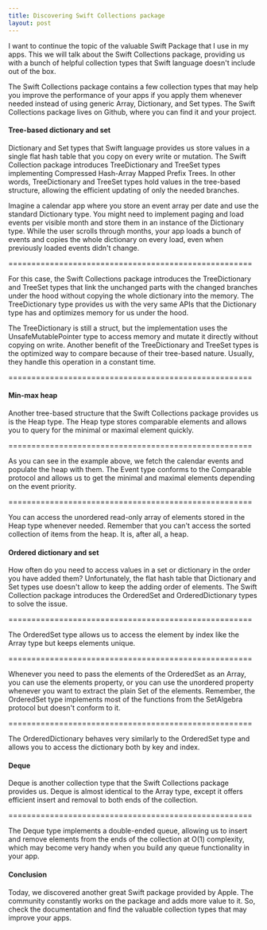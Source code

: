 ```yaml
---
title: Discovering Swift Collections package
layout: post
---
```


I want to continue the topic of the valuable Swift Package that I use in my apps. This we will talk about the Swift Collections package, providing us with a bunch of helpful collection types that Swift language doesn't include out of the box.

The Swift Collections package contains a few collection types that may help you improve the performance of your apps if you apply them whenever needed instead of using generic Array, Dictionary, and Set types. The Swift Collections package lives on Github, where you can find it and your project.

#### Tree-based dictionary and set
Dictionary and Set types that Swift language provides us store values in a single flat hash table that you copy on every write or mutation. The Swift Collection package introduces TreeDictionary and TreeSet types implementing Compressed Hash-Array Mapped Prefix Trees. In other words, TreeDictionary and TreeSet types hold values in the tree-based structure, allowing the efficient updating of only the needed branches.

Imagine a calendar app where you store an event array per date and use the standard Dictionary type. You might need to implement paging and load events per visible month and store them in an instance of the Dictionary type. While the user scrolls through months, your app loads a bunch of events and copies the whole dictionary on every load, even when previously loaded events didn't change.

=====================================================

For this case, the Swift Collections package introduces the TreeDictionary and TreeSet types that link the unchanged parts with the changed branches under the hood without copying the whole dictionary into the memory. The TreeDictionary type provides us with the very same APIs that the Dictionary type has and optimizes memory for us under the hood.

The TreeDictionary is still a struct, but the implementation uses the UnsafeMutablePointer type to access memory and mutate it directly without copying on write. Another benefit of the TreeDictionary and TreeSet types is the optimized way to compare because of their tree-based nature. Usually, they handle this operation in a constant time.

=====================================================

#### Min-max heap
Another tree-based structure that the Swift Collections package provides us is the Heap type. The Heap type stores comparable elements and allows you to query for the minimal or maximal element quickly.

=====================================================

As you can see in the example above, we fetch the calendar events and populate the heap with them. The Event type conforms to the Comparable protocol and allows us to get the minimal and maximal elements depending on the event priority.

=====================================================

You can access the unordered read-only array of elements stored in the Heap type whenever needed. Remember that you can't access the sorted collection of items from the heap. It is, after all, a heap.

#### Ordered dictionary and set
How often do you need to access values in a set or dictionary in the order you have added them? Unfortunately, the flat hash table that Dictionary and Set types use doesn't allow to keep the adding order of elements. The Swift Collection package introduces the OrderedSet and OrderedDictionary types to solve the issue.

=====================================================

The OrderedSet type allows us to access the element by index like the Array type but keeps elements unique.

=====================================================

Whenever you need to pass the elements of the OrderedSet as an Array, you can use the elements property, or you can use the unordered property whenever you want to extract the plain Set of the elements. Remember, the OrderedSet type implements most of the functions from the SetAlgebra protocol but doesn't conform to it.

=====================================================

The OrderedDictionary behaves very similarly to the OrderedSet type and allows you to access the dictionary both by key and index.

#### Deque
Deque is another collection type that the Swift Collections package provides us. Deque is almost identical to the Array type, except it offers efficient insert and removal to both ends of the collection.

=====================================================

The Deque type implements a double-ended queue, allowing us to insert and remove elements from the ends of the collection at O(1) complexity, which may become very handy when you build any queue functionality in your app.

#### Conclusion
Today, we discovered another great Swift package provided by Apple. The community constantly works on the package and adds more value to it. So, check the documentation and find the valuable collection types that may improve your apps.
